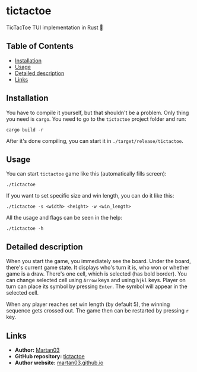 # tictactoe

TicTacToe TUI implementation in Rust 🦀

## Table of Contents
- [Installation](#installation)
- [Usage](#usage)
- [Detailed description](#detailed-description)
- [Links](#links)

## Installation

You have to compile it yourself, but that shouldn't be a problem. Only thing
you need is `cargo`. You need to go to the `tictactoe` project folder and run:

```
cargo build -r
```

After it's done compiling, you can start it in `./target/release/tictactoe`.

## Usage

You can start `tictactoe` game like this (automatically fills screen):

```
./tictactoe
```

If you want to set specific size and win length, you can do it like this:

```
./tictactoe -s <width> <height> -w <win_length>
```

All the usage and flags can be seen in the help:

```
./tictactoe -h
```

## Detailed description

When you start the game, you immediately see the board. Under the board,
there's current game state. It displays who's turn it is, who won or whether
game is a draw. There's one cell, which is selected (has bold border). You can
change selected cell using `Arrow` keys and using `hjkl` keys. Player on turn
can place its symbol by pressing `Enter`. The symbol will appear in the
selected cell.

When any player reaches set win length (by default 5), the winning sequence
gets crossed out. The game then can be restarted by pressing `r` key.

## Links

- **Author:** [Martan03](https://github.com/Martan03)
- **GitHub repository:** [tictactoe](https://github.com/Martan03/tictactoe)
- **Author website:** [martan03.github.io](https://martan03.github.io)

